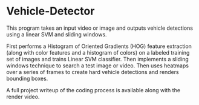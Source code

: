 # Vehicle-Detector
This program takes an input video or image and outputs vehicle detections using a linear SVM and sliding windows.

First performs a Histogram of Oriented Gradients (HOG) feature extraction (along with color features and a histogram of colors) on a labeled training set of images and trains Linear SVM classifier.
Then implements a sliding windows technique to search a test image or video.
Then uses heatmaps over a series of frames to create hard vehicle detections and renders bounding boxes.

A full project writeup of the coding process is available along with the render video.
